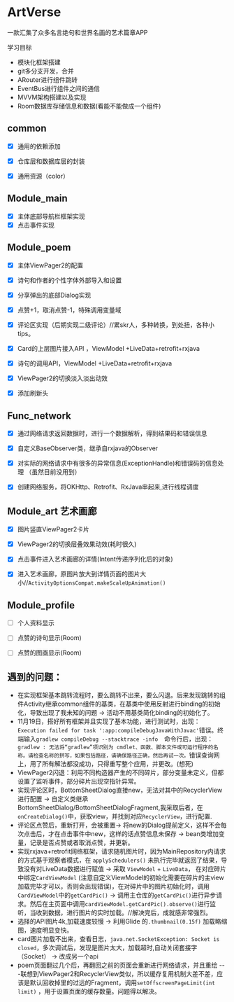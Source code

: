 # ArtVerse
 一款汇集了众多名言绝句和世界名画的艺术篇章APP

学习目标

- 模块化框架搭建
- git多分支开发，合并
- ARouter进行组件跳转
- EventBus进行组件之间的通信
- MVVM架构搭建以及实现
- Room数据库存储信息和数据(看能不能做成一个组件)





## common

- [x] 通用的依赖添加

- [x] 仓库层和数据库层的封装
- [x] 通用资源（color）



## Module_main 

- [x] 主体底部导航栏框架实现
- [x] 点击事件实现

## Module_poem

- [x] 主体ViewPager2的配置
- [x] 诗句和作者的个性字体外部导入和设置
- [x] 分享弹出的底部Dialog实现
- [x] 点赞+1，取消点赞-1，特殊调用变量域
- [x] 评论区实现（后期实现二级评论）//累skr人，多种转换，到处扭，各种小tips。
- [x] Card的上层图片接入API ，ViewModel +LiveData+retrofit+rxjava
- [x] 诗句的调用API，ViewModel +LiveData+retrofit+rxjava
- [x] ViewPager2的切换淡入淡出动效
- [x] 添加刷新头



## Func_network

- [x] 通过网络请求返回数据时，进行一个数据解析，得到结果码和错误信息
- [x] 自定义BaseObserver类，继承自rxjava的Observer
- [x] 对实际的网络请求中有很多的异常信息(ExceptionHandle)和错误码的信息处理 （虽然目前没用到）
- [x] 创建网络服务，将OKHttp、Retrofit、RxJava串起来,进行线程调度





## Module_art 艺术画廊

- [x] 图片竖直ViewPager2卡片

- [x] ViewPager2的切换层叠效果动效(耗时很久)
- [x] 点击事件进入艺术画廊的详情(Intent传递序列化后的对象)
- [x] 进入艺术画廊，原图片放大到详情页面的图片大小//`ActivityOptionsCompat.makeScaleUpAnimation()`



## Module_profile

- [ ] 个人资料显示
- [ ] 点赞的诗句显示(Room)
- [ ] 点赞的图画显示(Room)





## 遇到的问题：

- 在实现框架基本跳转流程时，要么跳转不出来，要么闪退。后来发现跳转的组件Activity继承common组件的基类，在基类中使用反射进行binding的初始化，导致出现了我未知的问题  -> 活动不用基类简化binding的初始化了。
- 11月19日，搭好所有框架并且实现了基本功能，进行测试时，出现： `Execution failed for task ':app:compileDebugJavaWithJavac'`错误。终端输入`gradlew compileDebug --stacktrace -info  `命令行后，出现：`gradlew : 无法将“gradlew”项识别为 cmdlet、函数、脚本文件或可运行程序的名称。请检查名称的拼写，如果包括路径，请确保路径正确，然后再试一次。`错误查询网上，用了所有解法都没成功，只得重写整个应用，并更改。(想死)
- ViewPager2闪退：利用不同构造器产生的不同碎片，部分变量未定义，但都设置了监听事件，部分碎片出现空指针异常。
- 实现评论区时，BottomSheetDialog直接new，无法对其中的RecyclerView进行配置 -> 自定义类继承BottomSheetDialog/BottomSheetDialogFragment,我采取后者，在`onCreateDialog()`中，获取view，并找到对应`RecyclerView`，进行配置.
- 评论区点赞后，重新打开，会被重置-> 将new的Dialog提前定义，这样不会每次点击后，才在点击事件中new，这样的话点赞信息未保存 -> bean类增加变量，记录是否点赞或者取消点赞，并更新。
- 实现rxjava+retrofit网络框架，请求随机图片时，因为MainRepository内请求的方式基于观察者模式，在 `applySchedulers()` 未执行完毕就返回了结果，导致没有对LiveData数据进行赋值 ->  采取 `ViewModel` + `LiveData`， 在对应碎片中绑定`CardViewModel` (注意自定义ViewModel的初始化需要在碎片的主view加载完毕才可以，否则会出现错误)，在对碎片中的图片初始化时，调用`CardViewModel`中的`getCardPic()` -> 调用主仓库的`getCardPic()`进行异步请求。然后在主页面中调用`cardViewModel.getCardPic().observe()`进行监听，当收到数据，进行图片的实时加载。//解决完后，成就感非常强烈。
- 选择的API图片4k,加载速度较慢 -> 利用Glide 的`.thumbnail(0.15f)` 加载略缩图，速度明显变快。
- card图片加载不出来，查看日志，`java.net.SocketException: Socket is closed`，多次调试后，发现是图片太大，加载超时,自动关闭套接字（Socket） -> 改成另一个api
- poem页面翻过几个后，再翻回之前的页面会重新进行网络请求，并且重绘 ---联想到ViewPager2和RecyclerView类似，所以缓存复用机制大差不差，应该是默认回收掉里的过远的Fragment，调用`setOffscreenPageLimit(int limit)` ，用于设置页面的缓存数量。问题得以解决。